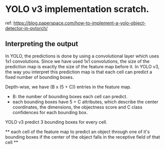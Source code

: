 # YOLO v3 implementation scratch.

ref: https://blog.paperspace.com/how-to-implement-a-yolo-object-detector-in-pytorch/

## Interpreting the output

In YOLO, the predictions is done by using a convolutional layer which uses 1x1 convolutions.
Since we have used 1x1 convolutions, the size of the prediction map is exactly the size of the feature map before it.
In YOLO v3, the way you interpret this prediction map is that each cell can predict a fixed number of bounding boxes.

Depth-wise, we have (B x (5 + C)) entries in the feature map.

* B: the number of bounding boxes each cell can predict.
* each bounding boxes have 5 + C attributes, which describe the center coordinates, the dimensions, the objectness score and C class confidences for each bounding box.

YOLO v3 predict 3 bounding boxes for every cell.

** each cell of the feature map to predict an object through one of it's bounding boxes if the center of the object falls in the receptive field of that cell **


